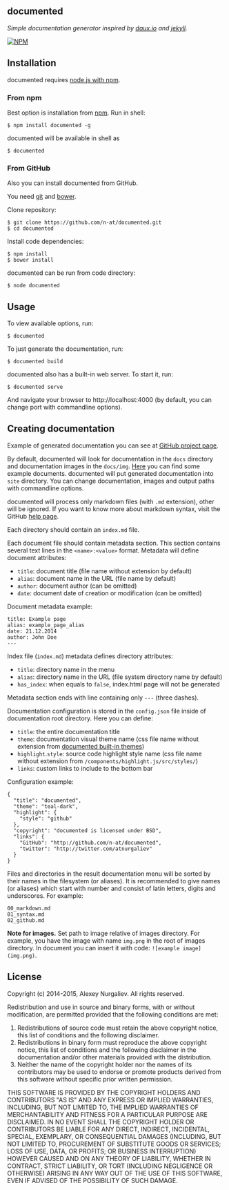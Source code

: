 documented
----------

_Simple documentation generator inspired by [daux.io](http://daux.io) and [jekyll](http://jekyllrb.com)._

[![NPM](https://nodei.co/npm/documented.png?downloads=true&downloadRank=true)](https://nodei.co/npm/documented)

## Installation

documented requires [node.js with npm](http://nodejs.org). 

### From npm

Best option is installation from [npm](https://www.npmjs.com/). Run in shell:

    $ npm install documented -g
    
documented will be available in shell as

    $ documented
    
### From GitHub

Also you can install documented from GitHub. 

You need [git](http://git-scm.com/) and [bower](http://bower.io/).

Clone repository:

    $ git clone https://github.com/n-at/documented.git
    $ cd documented
 
Install code dependencies:

    $ npm install
    $ bower install
    
documented can be run from code directory:
 
    $ node documented
    
## Usage

To view available options, run:

    $ documented

To just generate the documentation, run:
    
    $ documented build
    
documented also has a built-in web server. To start it, run:

    $ documented serve
    
And navigate your browser to http://localhost:4000 (by default, you can change port with commandline options).

## Creating documentation

Example of generated documentation you can see at [GitHub project page](http://n-at.github.io/documented).

By default, documented will look for documentation in the `docs` directory and documentation images in the `docs/img`. 
[Here](https://github.com/n-at/documented/tree/master/docs) you can find some example documents. 
documented will put generated documentation into `site` directory. You can change documentation, images and output 
paths with commandline options.

documented will process only markdown files (with `.md` extension), other will be ignored. If you want to know more 
about markdown syntax, visit the GitHub [help page](https://help.github.com/articles/markdown-basics/).

Each directory should contain an `index.md` file.

Each document file should contain metadata section. This section contains several text lines in the `<name>:<value>` 
format. Metadata will define document attributes:

* `title`: document title (file name without extension by default)
* `alias`: document name in the URL (file name by default)
* `author`: document author (can be omitted)
* `date`: document date of creation or modification (can be omitted)

Document metadata example:

    title: Example page
    alias: example_page_alias
    date: 21.12.2014
    author: John Doe
    ---

Index file (`index.md`) metadata defines directory attributes:
 
* `title`: directory name in the menu
* `alias`: directory name in the URL (file system directory name by default)
* `has_index`: when equals to `false`, index.html page will not be generated
  
Metadata section ends with line containing only `---` (three dashes).
  
Documentation configuration is stored in the `config.json` file inside of documentation root directory. Here you 
can define:
 
* `title`: the entire documentation title
* `theme`: documentation visual theme name (css file name without extension from 
  [documented built-in themes](https://github.com/n-at/documented/tree/master/res/themes))
* `highlight`.`style`: source code highlight style name (css file name without extension from 
  `/components/highlight.js/src/styles/`)
* `links`: custom links to include to the bottom bar

Configuration example:

    {
      "title": "documented",
      "theme": "teal-dark",
      "highlight": {
        "style": "github"
      },
      "copyright": "documented is licensed under BSD",
      "links": {
        "GitHub": "http://github.com/n-at/documented",
        "twitter": "http://twitter.com/atnurgaliev"
      }
    }

Files and directories in the result documentation menu will be sorted by their names in the filesystem (or aliases).
It is recommended to give names (or aliases) which start with number and consist of latin letters, digits and 
underscores. For example:

    00_markdown.md
    01_syntax.md
    02_github.md

**Note for images.** Set path to image relative of images directory. For example, you have the image with name 
`img.png` in the root of images directory. In document you can insert it with code: `![example image](img.png)`.

## License

Copyright (c) 2014-2015, Alexey Nurgaliev. All rights reserved.

Redistribution and use in source and binary forms, with or without modification, are permitted provided that the 
following conditions are met:

1. Redistributions of source code must retain the above copyright notice, this list of conditions and the 
   following disclaimer.
2. Redistributions in binary form must reproduce the above copyright notice, this list of conditions and the 
   following disclaimer in the documentation and/or other materials provided with the distribution.
3. Neither the name of the copyright holder nor the names of its contributors may be used to endorse or promote 
   products derived from this software without specific prior written permission.

THIS SOFTWARE IS PROVIDED BY THE COPYRIGHT HOLDERS AND CONTRIBUTORS "AS IS" AND ANY EXPRESS OR IMPLIED WARRANTIES, 
INCLUDING, BUT NOT LIMITED TO, THE IMPLIED WARRANTIES OF MERCHANTABILITY AND FITNESS FOR A PARTICULAR PURPOSE ARE 
DISCLAIMED. IN NO EVENT SHALL THE COPYRIGHT HOLDER OR CONTRIBUTORS BE LIABLE FOR ANY DIRECT, INDIRECT, INCIDENTAL, 
SPECIAL, EXEMPLARY, OR CONSEQUENTIAL DAMAGES (INCLUDING, BUT NOT LIMITED TO, PROCUREMENT OF SUBSTITUTE GOODS OR 
SERVICES; LOSS OF USE, DATA, OR PROFITS; OR BUSINESS INTERRUPTION) HOWEVER CAUSED AND ON ANY THEORY OF LIABILITY, 
WHETHER IN CONTRACT, STRICT LIABILITY, OR TORT (INCLUDING NEGLIGENCE OR OTHERWISE) ARISING IN ANY WAY OUT OF THE 
USE OF THIS SOFTWARE, EVEN IF ADVISED OF THE POSSIBILITY OF SUCH DAMAGE.
